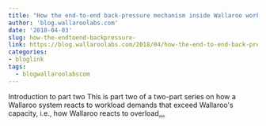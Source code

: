 ```yaml
---
title: "How the end-to-end back-pressure mechanism inside Wallaroo works"
author: 'blog.wallaroolabs.com'
date: '2018-04-03'
slug: how-the-endtoend-backpressure-
link: https://blog.wallaroolabs.com/2018/04/how-the-end-to-end-back-pressure-mechanism-inside-wallaroo-works/
categories:
- bloglink
tags:
  - blogwallaroolabscom
---
```


Introduction to part two This is part two of a two-part series on how a Wallaroo system reacts to workload demands that exceed Wallaroo's capacity, i.e., how Wallaroo reacts to overload[... <i class="fas fa-external-link-alt"></i>](https://blog.wallaroolabs.com/2018/04/how-the-end-to-end-back-pressure-mechanism-inside-wallaroo-works/)

